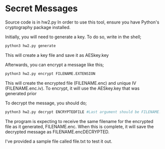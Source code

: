 # Secret Messages
Source code is in hw2.py
In order to use this tool, ensure you have Python's cryptography package installed.

Initially, you will need to generate a key. To do so, write in the shell;

```bash
python3 hw2.py generate
```

This will create a key file and save it as AESkey.key

Afterwards, you can encrypt a message like this;

```bash
python3 hw2.py encrypt FILENAME.EXTENSION
```

This will create the encrypted file (FILENAME.enc) and unique IV (FILENAME.enc.iv). To encrypt, it will use the AESkey.key that was generated prior

To decrypt the message, you should do;

```bash
python3 hw2.py decrypt ENCRYPTEDFILE #Last argument should be FILENAME.EXTENSION.enc
```

The program is expecting to receive the same filename for the encrypted file as it generated, FILENAME.enc. When this is complete, it will save the decrypted message as FILENAME.encDECRYPTED.

I've provided a sample file called file.txt to test it out.
